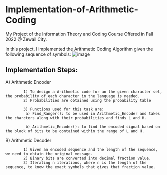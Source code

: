 # Implementation-of-Arithmetic-Coding

My Project of the Information Theory and Coding Course Offered in Fall 2022 @ Zewail City.

In this project, I implemented the Arithmetic Coding Algorithm given the following sequence of symbols:
![image](https://user-images.githubusercontent.com/58476343/220162805-0f9528e6-bd1a-4d34-aaca-eb4548b8ebbd.png)


## Implementation Steps:


A) Arithmetic Encoder 

            1) To design a Arithmetic code for an the given character set, the probability of each character in the language is needed. 
            2) Probabilities are obtained using the probability table
            
            3) Functions used for this task are:
             a) Find_Ranger(): to be used in Arithmetic_Encoder and takes the charcters along with their probabilities and finds L and H.
             
             b) Arithmetic_Encoder(): to find the encoded signal based on the block of bits to be contained within the range of L and H.

B) Arithmetic Decoder 

            1) Given an encoded sequence and the length of the sequence, we need to obtain the original message.
            2) Binary bits are converted into decimal fraction value.
            3) Iterating n iterations, where n is the length of the sequence, to know the exact symbols that gives that fraction value.
            
